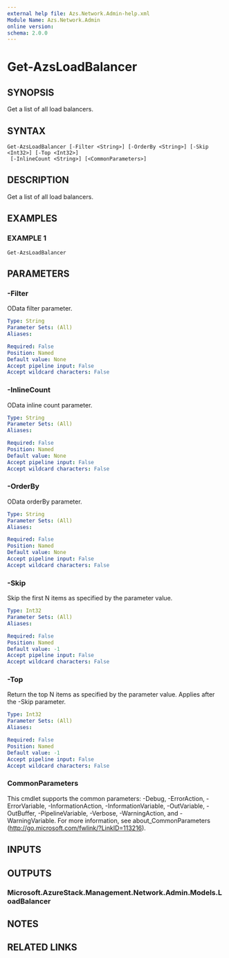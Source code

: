 ```yaml
---
external help file: Azs.Network.Admin-help.xml
Module Name: Azs.Network.Admin
online version: 
schema: 2.0.0
---
```


# Get-AzsLoadBalancer

## SYNOPSIS
Get a list of all load balancers.

## SYNTAX

```
Get-AzsLoadBalancer [-Filter <String>] [-OrderBy <String>] [-Skip <Int32>] [-Top <Int32>]
 [-InlineCount <String>] [<CommonParameters>]
```

## DESCRIPTION
Get a list of all load balancers.

## EXAMPLES

### EXAMPLE 1
```
Get-AzsLoadBalancer
```

## PARAMETERS

### -Filter
OData filter parameter.

```yaml
Type: String
Parameter Sets: (All)
Aliases: 

Required: False
Position: Named
Default value: None
Accept pipeline input: False
Accept wildcard characters: False
```

### -InlineCount
OData inline count parameter.

```yaml
Type: String
Parameter Sets: (All)
Aliases: 

Required: False
Position: Named
Default value: None
Accept pipeline input: False
Accept wildcard characters: False
```

### -OrderBy
OData orderBy parameter.

```yaml
Type: String
Parameter Sets: (All)
Aliases: 

Required: False
Position: Named
Default value: None
Accept pipeline input: False
Accept wildcard characters: False
```

### -Skip
Skip the first N items as specified by the parameter value.

```yaml
Type: Int32
Parameter Sets: (All)
Aliases: 

Required: False
Position: Named
Default value: -1
Accept pipeline input: False
Accept wildcard characters: False
```

### -Top
Return the top N items as specified by the parameter value.
Applies after the -Skip parameter.

```yaml
Type: Int32
Parameter Sets: (All)
Aliases: 

Required: False
Position: Named
Default value: -1
Accept pipeline input: False
Accept wildcard characters: False
```

### CommonParameters
This cmdlet supports the common parameters: -Debug, -ErrorAction, -ErrorVariable, -InformationAction, -InformationVariable, -OutVariable, -OutBuffer, -PipelineVariable, -Verbose, -WarningAction, and -WarningVariable. For more information, see about_CommonParameters (http://go.microsoft.com/fwlink/?LinkID=113216).

## INPUTS

## OUTPUTS

### Microsoft.AzureStack.Management.Network.Admin.Models.LoadBalancer

## NOTES

## RELATED LINKS

